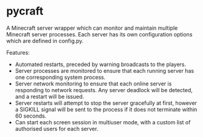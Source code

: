 pycraft
=======

A Minecraft server wrapper which can monitor and maintain multiple Minecraft server processes.
Each server has its own configuration options which are defined in config.py.

Features:
*   Automated restarts, preceded by warning broadcasts to the players.
*   Server processes are monitored to ensure that each running server has one corresponding
    system process.
*   Server network monitoring to ensure that each online server is responding to network
    requests. Any server deadlock will be detected, and a restart will be issued.
*   Server restarts will attempt to stop the server gracefully at first, however a SIGKILL
    signal will be sent to the process if it does not terminate within 60 seconds.
*   Can start each screen session in multiuser mode, with a custom list of authorised users
    for each server.
    